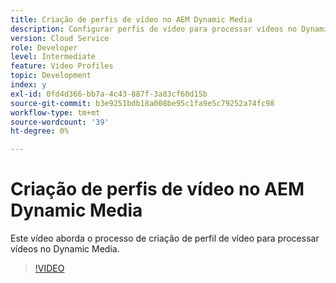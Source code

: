 ```yaml
---
title: Criação de perfis de vídeo no AEM Dynamic Media
description: Configurar perfis de vídeo para processar vídeos no Dynamic Media
version: Cloud Service
role: Developer
level: Intermediate
feature: Video Profiles
topic: Development
index: y
exl-id: 0fd4d366-bb7a-4c43-887f-3a83cf60d15b
source-git-commit: b3e9251bdb18a008be95c1fa9e5c79252a74fc98
workflow-type: tm+mt
source-wordcount: '39'
ht-degree: 0%

---
```


# Criação de perfis de vídeo no AEM Dynamic Media

Este vídeo aborda o processo de criação de perfil de vídeo para processar vídeos no Dynamic Media.

>[!VIDEO](https://video.tv.adobe.com/v/335382?quality=12&learn=on)
